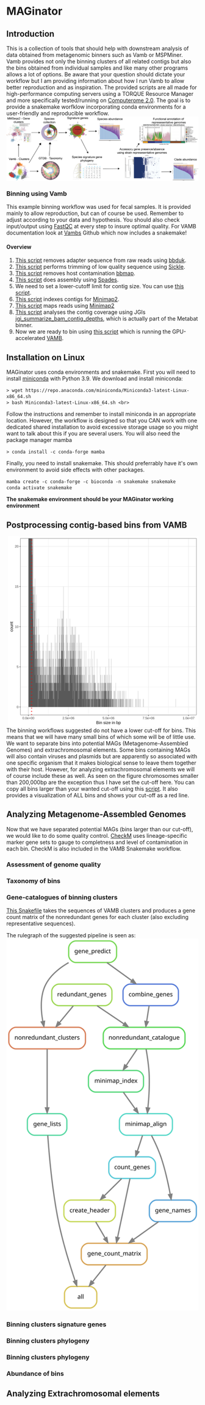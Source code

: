 # MAGinator
## Introduction
This is a collection of tools that should help with downstream analysis of data obtained from metagenomic binners such as Vamb or MSPMiner.
Vamb provides not only the binning clusters of all related contigs but also the bins obtained from individual samples and like many other programs allows a lot of options. Be aware that your question should dictate your workflow but I am providing information about how I run Vamb to allow better reproduction and as inspiration.
The provided scripts are all made for high-performance computing servers using a TORQUE Resource Manager and more specifically tested/running on [Computerome 2.0](https://www.computerome.dk/display/C2W/Computerome+2.0). The goal is to provide a snakemake worfklow incorporating conda environments for a user-friendly and reproducible workflow.
<img align="center" src="https://github.com/DTU-Metagenomics/MAGinator/blob/gh-pages/MAGinator_workflow.png?raw=true" width="1000">
### Binning using Vamb
This example binning workflow was used for fecal samples. It is provided mainly to allow reproduction, but can of course be used. Remember to adjust according to your data and hypothesis. You should also check input/output using [FastQC](https://github.com/s-andrews/FastQC) at every step to insure optimal quality. For VAMB documentation look at [Vambs](https://github.com/RasmussenLab/vamb) Github which now includes a snakemake! <br>
#### Overview
1. [This script](https://github.com/DTU-Metagenomics/MAGinator/blob/main/Scripts/qsub_bbduk_KTrim.sh) removes adapter sequence from raw reads using [bbduk](https://jgi.doe.gov/data-and-tools/bbtools/bb-tools-user-guide/).
2. [This script](https://github.com/DTU-Metagenomics/MAGinator/blob/main/Scripts/qsub_sickle.sh) performs trimming of low quality sequence using [Sickle](https://github.com/najoshi/sickle).
3. [This script](https://github.com/DTU-Metagenomics/MAGinator/blob/main/Scripts/qsub_bbmap_Decon.sh) removes host contamination [bbmap](https://jgi.doe.gov/data-and-tools/bbtools/bb-tools-user-guide/).
4. [This script](https://github.com/DTU-Metagenomics/MAGinator/blob/main/Scripts/qsub_spades.sh) does assembly using [Spades](https://github.com/ablab/spades).
5. We need to set a lower-cutoff limit for contig size. You can use [this script](https://github.com/DTU-Metagenomics/MAGinator/blob/main/Scripts/qsub_batch_fasta_select.sh).
6. [This script](https://github.com/DTU-Metagenomics/MAGinator/blob/main/Scripts/qsub_minimap2_index.sh) indexes contigs for [Minimap2](https://github.com/lh3/minimap2).
7. [This script](https://github.com/DTU-Metagenomics/MAGinator/blob/main/Scripts/qsub_minimap2_align.sh) maps reads using [Minimap2](https://github.com/lh3/minimap2)
8. [This script](https://github.com/DTU-Metagenomics/MAGinator/blob/main/Scripts/qsub_fasta_coverage.sh) analyses the contig coverage using JGIs [jgi_summarize_bam_contig_depths](https://bitbucket.org/berkeleylab/metabat/src/master/), which is actually part of the Metabat binner.
9. Now we are ready to bin using [this script](https://github.com/DTU-Metagenomics/MAGinator/blob/main/Scripts/qsub_vamb_bin.sh) which is running the GPU-accelerated [VAMB](https://github.com/RasmussenLab/vamb).
## Installation on Linux
MAGinator uses conda environments and snakemake. First you will need to install [miniconda](https://docs.conda.io/en/latest/miniconda.html) with Python 3.9. We download and install miniconda:
```
> wget https://repo.anaconda.com/miniconda/Miniconda3-latest-Linux-x86_64.sh
> bash Miniconda3-latest-Linux-x86_64.sh <br>
```
Follow the instructions and remember to install miniconda in an appropriate location. However, the workflow is designed so that you CAN work with one dedicated shared installation to avoid excessive storage usage so you might want to talk about this if you are several users.
You will also need the package manager mamba
```
> conda install -c conda-forge mamba
```
Finally, you need to install snakemake. This should preferrably have it's own environment to avoid side effects with other packages.
```
mamba create -c conda-forge -c bioconda -n snakemake snakemake
conda activate snakemake
```
**The snakemake environment should be your MAGinator working environment**
## Postprocessing contig-based bins from VAMB
<img align="right" src="https://github.com/DTU-Metagenomics/MAGinator/blob/gh-pages/plot_binsizes.png?raw=true" width="500">

The binning workflows suggested do not have a lower cut-off for bins. This means that we will have many small bins of which some will be of little use.
We want to separate bins into potential MAGs (Metagenome-Assembled Genomes) and extrachromosomal elements. Some bins containing MAGs will also contain viruses and plasmids but are apparently so associated with one specific organism that it makes biological sense to leave them together with their host. However, for analyzing extrachromosomal elements we will of course include these as well. As seen on the figure chromosomes smaller than 200,000bp are the exception thus I have set the cut-off here. You can copy all bins larger than your wanted cut-off  using this [script](https://github.com/DTU-Metagenomics/MAGinator/blob/main/Bin/fasta_select_file_size.py). It also provides a visualization of ALL bins and shows your cut-off as a red line.

## Analyzing Metagenome-Assembled Genomes
Now that we have separated potential MAGs (bins larger than our cut-off), we would like to do some quality control. [CheckM](https://ecogenomics.github.io/CheckM/) uses lineage-specific marker gene sets to gauge to completness and level of contamination in each bin. CheckM is also included in the VAMB Snakemake workflow.

###  Assessment of genome quality

### Taxonomy of bins

### Gene-catalogues of binning clusters
[This Snakefile](https://github.com/DTU-Metagenomics/MAGinator/blob/main/gene_count_matrix/Snakefile_VAMBgenes) takes the sequences of VAMB clusters and produces a gene count matrix of the nonredundant genes for each cluster (also excluding representative sequences). 

The rulegraph of the suggested pipeline is seen as:
<img src="https://raw.githubusercontent.com/DTU-Metagenomics/MAGinator/main/gene_count_matrix/rulegraph.svg">

### Binning clusters signature genes

### Binning clusters phylogeny

### Binning clusters phylogeny

### Abundance of bins

## Analyzing Extrachromosomal elements
